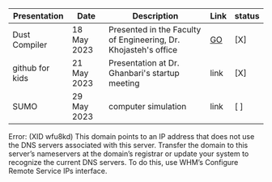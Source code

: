 Presentation | Date | Description | Link | status
--- | --- | --- | --- | ---
Dust Compiler | 18 May 2023 | Presented in the Faculty of Engineering, Dr. Khojasteh's office | [GO](https://github.com/Sajjad-s-presentations/Dust_compiler) | [X]
github for kids | 21 May 2023 | Presentation at Dr. Ghanbari's startup meeting | link | [X]
SUMO | 29 May 2023 | computer simulation | link | [ ]



Error: (XID wfu8kd) This domain points to an IP address that does not use the DNS servers associated with this server. Transfer the domain to this server’s nameservers at the domain’s registrar or update your system to recognize the current DNS servers. To do this, use WHM’s Configure Remote Service IPs interface.
